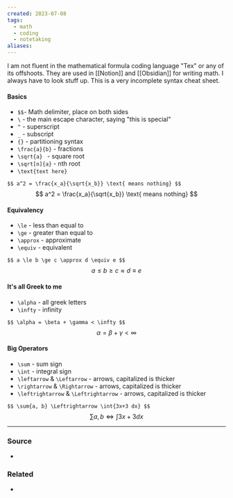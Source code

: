 ```yaml
---
created: 2023-07-08
tags:
  - math
  - coding
  - notetaking
aliases:
---
```

I am not fluent in the mathematical formula coding language "Tex" or any of its offshoots. They are used in [[Notion]] and [[Obsidian]] for writing math. I always have to look stuff up. This is a very incomplete syntax cheat sheet. 

#### Basics
- `$$`- Math delimiter, place on both sides
- `\` - the main escape character, saying "this is special"
- `^` - superscript
- `_` - subscript
- `{}` - partitioning syntax
- `\frac{a}{b}` - fractions
- `\sqrt{a} ` - square root
- `\sqrt[n]{a}` - nth root
- `\text{text here}`

`$$ a^2 = \frac{x_a}{\sqrt{x_b}} \text{ means nothing} $$`
$$ a^2 = \frac{x_a}{\sqrt{x_b}} \text{ means nothing} $$

#### Equivalency
- `\le` - less than equal to
- `\ge` - greater than equal to
- `\approx` - approximate
- `\equiv` - equivalent

`$$ a \le b \ge c \approx d \equiv e $$`
$$ a \le b \ge c \approx d \equiv e $$
#### It's all Greek to me
- `\alpha` - all greek letters
- `\infty` - infinity

`$$ \alpha = \beta + \gamma < \infty $$`
$$ \alpha = \beta + \gamma < \infty $$

#### Big Operators
- `\sum` - sum sign
- `\int` - integral sign
- `\leftarrow` & `\Leftarrow` - arrows, capitalized is thicker
- `\rightarrow` & `\Rightarrow` - arrows, capitalized is thicker
- `\leftrightarrow` & `\Leftrightarrow` - arrows, capitalized is thicker

`$$ \sum{a, b} \Leftrightarrow \int{3x+3 dx} $$`
$$ \sum{a, b} \Leftrightarrow \int{3x+3 dx} $$

****
### Source
- 

### Related
- 